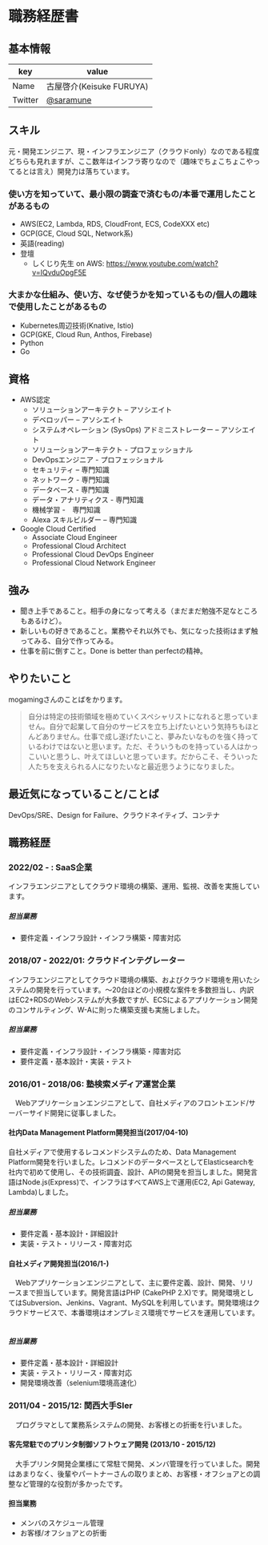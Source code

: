 # 職務経歴書
## 基本情報
|key|value|
|---|-----|
|Name|古屋啓介(Keisuke FURUYA)|
|Twitter|[@saramune](https://twitter.com/saramune)|

## スキル
元・開発エンジニア、現・インフラエンジニア（クラウドonly）なのである程度どちらも見れますが、ここ数年はインフラ寄りなので（趣味でちょこちょこやってるとは言え）開発力は落ちています。
### 使い方を知っていて、最小限の調査で済むもの/本番で運用したことがあるもの
- AWS(EC2, Lambda, RDS, CloudFront, ECS, CodeXXX etc)
- GCP(GCE, Cloud SQL, Network系)
- 英語(reading)
- 登壇
  - しくじり先生 on AWS: https://www.youtube.com/watch?v=IQvduOpgF5E
### 大まかな仕組み、使い方、なぜ使うかを知っているもの/個人の趣味で使用したことがあるもの
- Kubernetes周辺技術(Knative, Istio)
- GCP(GKE, Cloud Run, Anthos, Firebase)
- Python
- Go

## 資格
- AWS認定
  - ソリューションアーキテクト – アソシエイト
  - デベロッパー – アソシエイト
  - システムオペレーション (SysOps) アドミニストレーター – アソシエイト
  - ソリューションアーキテクト - プロフェッショナル
  - DevOpsエンジニア - プロフェッショナル
  - セキュリティ – 専門知識
  - ネットワーク - 専門知識
  - データベース - 専門知識
  - データ・アナリティクス - 専門知識
  - 機械学習 -　専門知識
  - Alexa スキルビルダー – 専門知識
- Google Cloud Certified
  - Associate Cloud Engineer
  - Professional Cloud Architect
  - Professional Cloud DevOps Engineer
  - Professional Cloud Network Engineer

## 強み
- 聞き上手であること。相手の身になって考える（まだまだ勉強不足なところもあるけど）。
- 新しいもの好きであること。業務やそれ以外でも、気になった技術はまず触ってみる、自分で作ってみる。
- 仕事を前に倒すこと。Done is better than perfectの精神。

## やりたいこと
mogamingさんのことばをかります。

> 自分は特定の技術領域を極めていくスペシャリストになれると思っていません。自分で起業して自分のサービスを立ち上げたいという気持ちもほとんどありません。仕事で成し遂げたいこと、夢みたいなものを強く持っているわけではないと思います。ただ、そういうものを持っている人はかっこいいと思うし、叶えてほしいと思っています。だからこそ、そういった人たちを支えられる人になりたいなと最近思うようになりました。

## 最近気になっていること/ことば

DevOps/SRE、Design for Failure、クラウドネイティブ、コンテナ

## 職務経歴
### 2022/02 - : SaaS企業
 インフラエンジニアとしてクラウド環境の構築、運用、監視、改善を実施しています。
##### 担当業務
- 要件定義・インフラ設計・インフラ構築・障害対応
### 2018/07 - 2022/01: クラウドインテグレーター
 インフラエンジニアとしてクラウド環境の構築、およびクラウド環境を用いたシステムの開発を行っています。〜20台ほどの小規模な案件を多数担当し、内訳はEC2+RDSのWebシステムが大多数ですが、ECSによるアプリケーション開発のコンサルティング、W-Aに則った構築支援も実施しました。
##### 担当業務
- 要件定義・インフラ設計・インフラ構築・障害対応
- 要件定義・基本設計・実装・テスト
### 2016/01 - 2018/06: 塾検索メディア運営企業
　Webアプリケーションエンジニアとして、自社メディアのフロントエンド/サーバーサイド開発に従事しました。
#### 社内Data Management Platform開発担当(2017/04-10)
 自社メディアで使用するレコメンドシステムのため、Data Management Platform開発を行いました。レコメンドのデータベースとしてElasticsearchを社内で初めて使用し、その技術調査、設計、APIの開発を担当しました。開発言語はNode.js(Express)で、インフラはすべてAWS上で運用(EC2, Api Gateway, Lambda)しました。
##### 担当業務
- 要件定義・基本設計・詳細設計
- 実装・テスト・リリース・障害対応
#### 自社メディア開発担当(2016/1-)
　Webアプリケーションエンジニアとして、主に要件定義、設計、開発、リリースまで担当しています。開発言語はPHP (CakePHP 2.X)です。開発環境としてはSubversion、Jenkins、Vagrant、MySQLを利用しています。開発環境はクラウドサービスで、本番環境はオンプレミス環境でサービスを運用しています。  
##### 担当業務
- 要件定義・基本設計・詳細設計
- 実装・テスト・リリース・障害対応
- 開発環境改善（selenium環境高速化）
### 2011/04 - 2015/12: 関西大手SIer
　プログラマとして業務系システムの開発、お客様との折衝を行いました。
#### 客先常駐でのプリンタ制御ソフトウェア開発 (2013/10 - 2015/12)
　大手プリンタ開発企業様にて常駐で開発、メンバ管理を行っていました。開発はあまりなく、後輩やパートナーさんの取りまとめ、お客様・オフショアとの調整など管理的な役割が多かったです。
#### 担当業務
- メンバのスケジュール管理
- お客様/オフショアとの折衝
